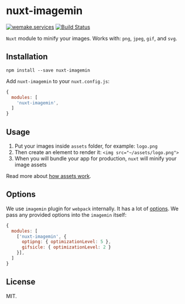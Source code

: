 # nuxt-imagemin

[![wemake.services](https://img.shields.io/badge/-wemake.services-green.svg?label=%20&logo=data%3Aimage%2Fpng%3Bbase64%2CiVBORw0KGgoAAAANSUhEUgAAABAAAAAQCAMAAAAoLQ9TAAAABGdBTUEAALGPC%2FxhBQAAAAFzUkdCAK7OHOkAAAAbUExURQAAAAAAAAAAAAAAAAAAAAAAAAAAAAAAAP%2F%2F%2F5TvxDIAAAAIdFJOUwAjRA8xXANAL%2Bv0SAAAADNJREFUGNNjYCAIOJjRBdBFWMkVQeGzcHAwksJnAPPZGOGAASzPzAEHEGVsLExQwE7YswCb7AFZSF3bbAAAAABJRU5ErkJggg%3D%3D)](https://wemake.services) [![Build Status](https://travis-ci.org/wemake-services/nuxt-imagemin.svg?branch=master)](https://travis-ci.org/wemake-services/nuxt-imagemin)

`Nuxt` module to minify your images.
Works with: `png`, `jpeg`, `gif`, and `svg`.


## Installation

```
npm install --save nuxt-imagemin
```

Add `nuxt-imagemin` to your `nuxt.config.js`:

```js
{
  modules: [
    'nuxt-imagemin',
  ]
}
```


## Usage

1. Put your images inside `assets` folder, for example: `logo.png`
2. Then create an element to render it: `<img src="~/assets/logo.png">`
3. When you will bundle your app for production, `nuxt` will minify your image assets

Read more about [how assets work](https://nuxtjs.org/guide/assets/).


## Options

We use `imagemin` plugin for `webpack` internally.
It has a lot of [options](https://www.npmjs.com/package/imagemin-webpack-plugin#new-imageminpluginoptions).
We pass any provided options into the `imagemin` itself:

```js
{
  modules: [
    ['nuxt-imagemin', {
      optipng: { optimizationLevel: 5 },
      gifsicle: { optimizationLevel: 2 }
    }],
  ]
}
```


## License

MIT.
